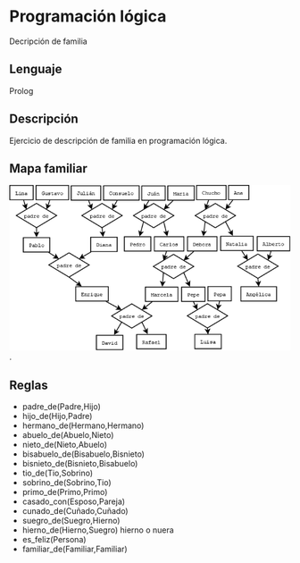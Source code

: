 # Programación lógica
Decripción de familia

## Lenguaje
Prolog

## Descripción
Ejercicio de descripción de familia en programación lógica. 

## Mapa familiar
![Árbol genealógico](familia.png).

## Reglas
* padre_de(Padre,Hijo)
* hijo_de(Hijo,Padre)
* hermano_de(Hermano,Hermano)
* abuelo_de(Abuelo,Nieto)
* nieto_de(Nieto,Abuelo)
* bisabuelo_de(Bisabuelo,Bisnieto)
* bisnieto_de(Bisnieto,Bisabuelo)
* tio_de(Tio,Sobrino)
* sobrino_de(Sobrino,Tio)
* primo_de(Primo,Primo)
* casado_con(Esposo,Pareja)
* cunado_de(Cuñado,Cuñado)
* suegro_de(Suegro,Hierno)
* hierno_de(Hierno,Suegro) hierno o nuera
* es_feliz(Persona)
* familiar_de(Familiar,Familiar)


